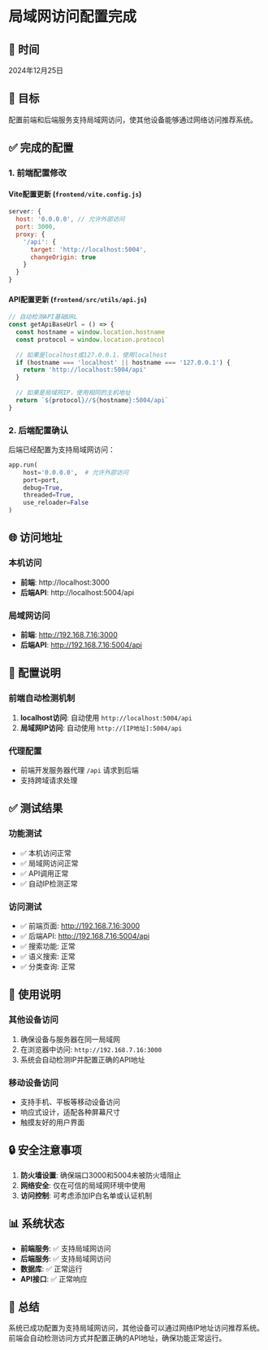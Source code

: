 # 局域网访问配置完成

## 📅 时间
2024年12月25日

## 🎯 目标
配置前端和后端服务支持局域网访问，使其他设备能够通过网络访问推荐系统。

## ✅ 完成的配置

### 1. 前端配置修改

#### Vite配置更新 (`frontend/vite.config.js`)
```javascript
server: {
  host: '0.0.0.0', // 允许外部访问
  port: 3000,
  proxy: {
    '/api': {
      target: 'http://localhost:5004',
      changeOrigin: true
    }
  }
}
```

#### API配置更新 (`frontend/src/utils/api.js`)
```javascript
// 自动检测API基础URL
const getApiBaseUrl = () => {
  const hostname = window.location.hostname
  const protocol = window.location.protocol
  
  // 如果是localhost或127.0.0.1，使用localhost
  if (hostname === 'localhost' || hostname === '127.0.0.1') {
    return 'http://localhost:5004/api'
  }
  
  // 如果是局域网IP，使用相同的主机地址
  return `${protocol}//${hostname}:5004/api`
}
```

### 2. 后端配置确认

后端已经配置为支持局域网访问：
```python
app.run(
    host='0.0.0.0',  # 允许外部访问
    port=port,
    debug=True,
    threaded=True,
    use_reloader=False
)
```

## 🌐 访问地址

### 本机访问
- **前端**: http://localhost:3000
- **后端API**: http://localhost:5004/api

### 局域网访问
- **前端**: http://192.168.7.16:3000
- **后端API**: http://192.168.7.16:5004/api

## 🔧 配置说明

### 前端自动检测机制
1. **localhost访问**: 自动使用 `http://localhost:5004/api`
2. **局域网IP访问**: 自动使用 `http://[IP地址]:5004/api`

### 代理配置
- 前端开发服务器代理 `/api` 请求到后端
- 支持跨域请求处理

## ✅ 测试结果

### 功能测试
- ✅ 本机访问正常
- ✅ 局域网访问正常
- ✅ API调用正常
- ✅ 自动IP检测正常

### 访问测试
- ✅ 前端页面: http://192.168.7.16:3000
- ✅ 后端API: http://192.168.7.16:5004/api
- ✅ 搜索功能: 正常
- ✅ 语义搜索: 正常
- ✅ 分类查询: 正常

## 📱 使用说明

### 其他设备访问
1. 确保设备与服务器在同一局域网
2. 在浏览器中访问: `http://192.168.7.16:3000`
3. 系统会自动检测IP并配置正确的API地址

### 移动设备访问
- 支持手机、平板等移动设备访问
- 响应式设计，适配各种屏幕尺寸
- 触摸友好的用户界面

## 🔒 安全注意事项

1. **防火墙设置**: 确保端口3000和5004未被防火墙阻止
2. **网络安全**: 仅在可信的局域网环境中使用
3. **访问控制**: 可考虑添加IP白名单或认证机制

## 📊 系统状态

- **前端服务**: ✅ 支持局域网访问
- **后端服务**: ✅ 支持局域网访问
- **数据库**: ✅ 正常运行
- **API接口**: ✅ 正常响应

## 🎉 总结

系统已成功配置为支持局域网访问，其他设备可以通过网络IP地址访问推荐系统。前端会自动检测访问方式并配置正确的API地址，确保功能正常运行。
